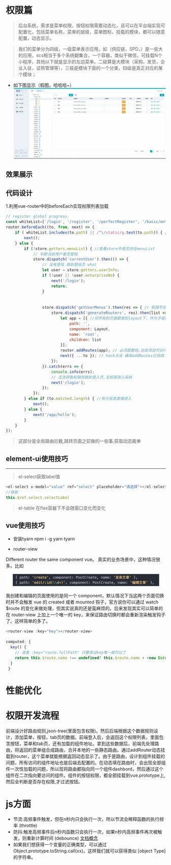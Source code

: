 # 权限篇

> 后台系统，需求是菜单权限，按钮权限需要动态化，且可以在平台端实现可配置化，包括菜单名称，菜单的层级，菜单图标，挂载的模块，都可以随意配置，动态显示。

>我们的菜单分为四级，一级菜单表示应用，如（供应链，SPD，）是一些大的应用，scs相当于多个系统翻集合，一个容器，类似于微信，可挂载N个小程序，其他以下就是显示的左边菜单。二级算是大模块（采购，发货，企业入驻，证照管理等），三级是模块下面的一个分类，四级是真正对应的某个模块；

* 如下图显示（假图，哈哈哈~）
![图片alt](./img/1.gif)



## 效果展示

## 代码设计
1.利用vue-router中的beforeEach实现权限列表加载
```js
// register global progress.
const whiteList=['/login', '/register', '/perfectRegister', '/basic/enterprise']
router.beforeEach((to, from, next) => {
    if ( whiteList.includes(to.path) || /^\/static/g.test(to.path)) { //如果是白名单中的就可以直接跳转进该页面
        next();
    } else {
        if (!store.getters.menuList) { //查看store中是否存在menuList
            // 判断当前用户是否登陆
            store.dispatch('currentUser').then(() => {
                // 没有登陆 跳到登陆页 what
                let user = store.getters.userInfo;
                if (!user || !user.enterpriseNo) {
                    next('/login');
                    return;
                }

               
                store.dispatch('getUserMenus').then(res => { // 权限不存在,获取权限
                    store.dispatch('generateRouters', res).then(list => { //生产菜单list
                        let app = [{ //将所有的页面都放到layout下，作为子组件
                            path: '',
                            component: Layout,
                            name: 'root',
                            children: list
                        }];
                        router.addRoutes(app); // 必须是数组,动态添加可访问路由表
                        next({ ...to }); // hack方法 确保addRoutes已完成
                    });
                }).catch(errs => {
                    console.info(errs);
                    // 无法获取权限则跳到登入页,无权限进入系统
                    next('/login');
                });
            });
        } else if (to.matched.length) { //有元信息直接进入 
            next();
        } else {
            next('/app/hello');
        }
    }
});
```
>这部分是全局路由拦截,跳转页面之前做的一些事,获取动态裁单


## element-ui使用技巧
---

 > el-select获取label值 
``` js
<el-select v-model="value" ref="select" placeholder="请选择"></el-select>
//获取
this.$ref.select.selectLabel
```
> el-table 在flex容器下不会随窗口变化而变化

## vue使用技巧
* 安装tyarn  npm i -g yarn tyarn 

* router-view

Different router the same component vue。 真实的业务场景中，这种情况很多。比如

![图片alt](./img/1.png)

我创建和编辑的页面使用的是同一个 component，默认情况下当这两个页面切换时并不会触发 vue 的 created 或者 mounted 钩子，官方说你可以通过 watch $route 的变化来做处理，但其实说真的还是蛮麻烦的。后来发现其实可以简单的在 router-view 上加上一个唯一的 key，来保证路由切换时都会重新渲染触发钩子了。这样简单的多了。
``` js
<router-view :key="key"></router-view>

computed: {
  key() {
    // 或者 :key="route.fullPath" 只要保证key唯一就可以了
    return this.$route.name !== undefined? this.$route.name + +new Date(): this.$route + +new Date()
  }
 }
 ```





# 性能优化  



# 权限开发流程

前端设计好路由规则,json-tree(里面包含权限)。然后后端根据这个数据规则设计，添加菜单，按钮，tab页的数据。前端登入后，会返回这个权限列表，里面包含按钮，菜单和tab页，还有加载的组件地址。拿到这些数据后，前端先处理路由，将返回的菜单组合成路由，合并本地的一些静态路由。通过addRouter动态挂载到router，这个菜单就能根据返回动态显示了。由于是路由，设计到组件挂载的问题，所有访问的组件地址也是后端去配置的。在动态填在路由时，会出现全部组件一次性加载的问题，所以现将路由都指向同一个组件dashbord，然后通过这个组件在二次指向要访问的组件。组件的按钮权限，都全部挂载到vue.prototype上,然后全判断是否存在权限,才过滤按钮。



# js方面

* 节流:高频事件触发，但在n秒内只会执行一次，所以节流会稀释函数的执行频率 (throttle)
* 防抖:触发高频事件后n秒内函数只会执行一次，如果n秒内高频事件再次被触发，则重新计算时间 (debounce)
[文档概念](https://yuchengkai.cn/docs/frontend/#%E9%98%B2%E6%8A%96)
* 如果我们想获得一个变量的正确类型，可以通过 Object.prototype.toString.call(xx)。这样我们就可以获得类似 [object Type] 的字符串。 